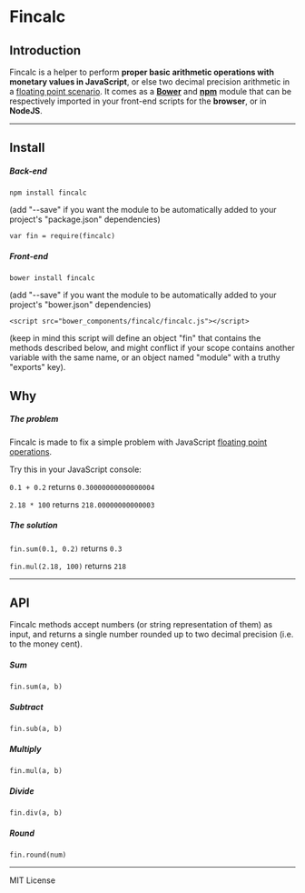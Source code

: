 # Fincalc

## Introduction

Fincalc is a helper to perform **proper basic arithmetic operations with monetary values in JavaScript**, or else two decimal precision arithmetic in a [floating point scenario](http://stackoverflow.com/questions/2876536/precise-financial-calculation-in-javascript-what-are-the-gotchas). It comes as a [**Bower**](http://bower.io) and [**npm**](http://npmjs.org) module that can be respectively imported in your front-end scripts for the **browser**, or in **NodeJS**.

***

## Install

##### Back-end
`npm install fincalc`

(add "--save" if you want the module to be automatically added to your project's "package.json" dependencies)

`var fin = require(fincalc)`

##### Front-end
`bower install fincalc`

(add "--save" if you want the module to be automatically added to your project's "bower.json" dependencies)

`<script src="bower_components/fincalc/fincalc.js"></script>`

(keep in mind this script will define an object "fin" that contains the methods described below, and might conflict if your scope contains another variable with the same name, or an object named "module" with a truthy "exports" key).

## Why
##### The problem
Fincalc is made to fix a simple problem with JavaScript [floating point operations](http://stackoverflow.com/questions/2876536/precise-financial-calculation-in-javascript-what-are-the-gotchas).

Try this in your JavaScript console:

`0.1 + 0.2` returns `0.30000000000000004`

`2.18 * 100` returns `218.00000000000003`

##### The solution
`fin.sum(0.1, 0.2)` returns `0.3`

`fin.mul(2.18, 100)` returns `218`

***

## API
Fincalc methods accept numbers (or string representation of them) as input, and returns a single number rounded up to two decimal precision (i.e. to the money cent).

##### Sum
`fin.sum(a, b)`

##### Subtract
`fin.sub(a, b)`

##### Multiply
`fin.mul(a, b)`

##### Divide
`fin.div(a, b)`

##### Round
`fin.round(num)`

***

MIT License